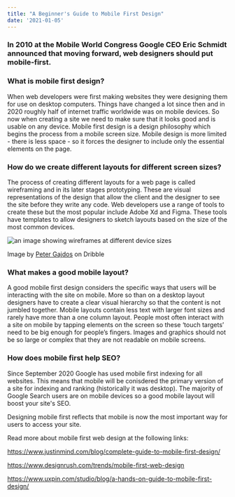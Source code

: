 ```yaml
---
title: "A Beginner's Guide to Mobile First Design"
date: '2021-01-05'
---
```


### In 2010 at the Mobile World Congress Google CEO Eric Schmidt announced that moving forward, web designers should put mobile-first.

### What is mobile first design?

When web developers were first making websites they were designing them for use on desktop computers. Things have changed a lot since then and in 2020 roughly half of internet traffic worldwide was on mobile devices. So now when creating a site we need to make sure that it looks good and is usable on any device. Mobile first design is a design philosophy which begins the process from a mobile screen size. Mobile design is more limited - there is less space - so it forces the designer to include only the essential elements on the page.

### How do we create different layouts for different screen sizes?

The process of creating different layouts for a web page is called wireframing and in its later stages prototyping. These are visual representations of the design that allow the client and the designer to see the site before they write any code. Web developers use a range of tools to create these but the most popular include Adobe Xd and Figma. These tools have templates to allow designers to sketch layouts based on the size of the most common devices.

![an image showing wireframes at different device sizes](https://cdn.dribbble.com/users/118681/screenshots/1315244/wfs.gif)

<span>Image by <a href="https://dribbble.com/peterpiper">Peter Gajdos</a> on Dribble</span>

### What makes a good mobile layout?

A good mobile first design considers the specific ways that users will be interacting with the site on mobile. More so than on a desktop layout designers have to create a clear visual hierarchy so that the content is not jumbled together. Mobile layouts contain less text with larger font sizes and rarely have more than a one column layout. People most often interact with a site on mobile by tapping elements on the screen so these ‘touch targets’ need to be big enough for people’s fingers. Images and graphics should not be so large or complex that they are not readable on mobile screens.

### How does mobile first help SEO?

Since September 2020 Google has used mobile first indexing for all websites. This means that mobile will be conisdered the primary version of a site for indexing and ranking (historically it was desktop). The majority of Google Search users are on mobile devices so a good mobile layout will boost your site's SEO.

Designing mobile first reflects that mobile is now the most important way for users to access your site.

Read more about mobile first web design at the following links:

https://www.justinmind.com/blog/complete-guide-to-mobile-first-design/

https://www.designrush.com/trends/mobile-first-web-design

https://www.uxpin.com/studio/blog/a-hands-on-guide-to-mobile-first-design/
